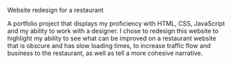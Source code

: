 Website redesign for a restaurant

A portfolio project that displays my proficiency with HTML, CSS, JavaScript and my ability to work with a designer. I chose to redesign this website to highlight my ability to see what can be improved on a restaurant website
that is obscure and has slow loading times, to increase traffic flow and business to the restaurant, as well as tell a more cohesive narrative.
